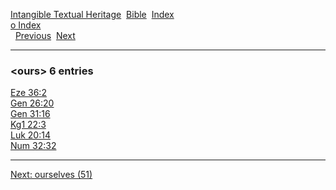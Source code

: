 [Intangible Textual Heritage](../../index)  [Bible](../index) 
[Index](index)   
[o Index](_o_)  
  [Previous](c08111)  [Next](c08113) 

------------------------------------------------------------------------

### &lt;ours&gt; 6 entries

[Eze 36:2](../kjv/eze036.htm#002)  
[Gen 26:20](../kjv/gen026.htm#020)  
[Gen 31:16](../kjv/gen031.htm#016)  
[Kg1 22:3](../kjv/kg1022.htm#003)  
[Luk 20:14](../kjv/luk020.htm#014)  
[Num 32:32](../kjv/num032.htm#032)  

------------------------------------------------------------------------

[Next: ourselves (51)](c08113)
